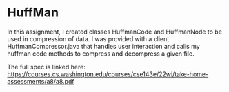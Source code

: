 # HuffMan

In this assignment, I created classes HuffmanCode and HuffmanNode to be used in compression of data. I was provided with a client HuffmanCompressor.java that handles user interaction and calls my huffman code methods to compress and decompress a given file.

The full spec is linked here:
https://courses.cs.washington.edu/courses/cse143e/22wi/take-home-assessments/a8/a8.pdf